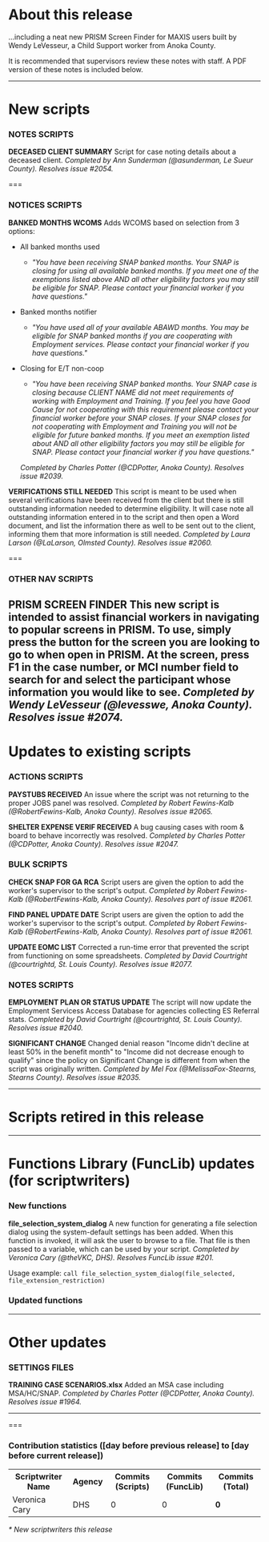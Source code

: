 About this release
===
...including a neat new PRISM Screen Finder for MAXIS users built by Wendy LeVesseur, a Child Support worker from Anoka County.

It is recommended that supervisors review these notes with staff. A PDF version of these notes is included below.

--------------------------------------------------------------------------------------------------------------------------------------------------------------------
New scripts
===
### NOTES SCRIPTS
**DECEASED CLIENT SUMMARY**
Script for case noting details about a deceased client. *Completed by Ann Sunderman (@asunderman, Le Sueur County). Resolves issue #2054.*

===
### NOTICES SCRIPTS
**BANKED MONTHS WCOMS**
Adds WCOMS based on selection from 3 options:
* All banked months used
  * _"You have been receiving SNAP banked months. Your SNAP is closing for using all available banked months. If you meet one of the exemptions listed above AND all other eligibility factors you may still be eligible for SNAP. Please contact your financial worker if you have questions."_
* Banked months notifier
  * _"You have used all of your available ABAWD months. You may be eligible for SNAP banked months if you are cooperating with Employment services. Please contact your financial worker if you have questions."_
* Closing for E/T non-coop 
  * _"You have been receiving SNAP banked months. Your SNAP case is closing because CLIENT NAME did not meet requirements of working with Employment and Training. If you feel you have Good Cause for not cooperating with this requirement please contact your financial worker before your SNAP closes. If your SNAP closes for not cooperating with Employment and Training you will not be eligible for future banked months. If you meet an exemption listed about AND all other eligibility factors you may still be eligible for SNAP. Please contact your financial worker if you have questions."_
  
  *Completed by Charles Potter (@CDPotter, Anoka County). Resolves issue #2039.*
  
**VERIFICATIONS STILL NEEDED**
This script is meant to be used when several verifications have been received from the client but there is still outstanding information needed to determine eligibility. It will case note all outstanding information entered in to the script and then open a Word document, and list the information there as well to be sent out to the client, informing them that more information is still needed. *Completed by Laura Larson (@LaLarson, Olmsted County). Resolves issue #2060.*

===
### OTHER NAV SCRIPTS
**PRISM SCREEN FINDER**
This new script is intended to assist financial workers in navigating to popular screens in PRISM. To use, simply press the button for the screen you are looking to go to when open in PRISM. At the screen, press F1 in the case number, or MCI number field to search for and select the participant whose information you would like to see. *Completed by Wendy LeVesseur (@levesswe, Anoka County). Resolves issue #2074.*
--------------------------------------------------------------------------------------------------------------------------------------------------------------------
Updates to existing scripts
===
### ACTIONS SCRIPTS
**PAYSTUBS RECEIVED**
An issue where the script was not returning to the proper JOBS panel was resolved. *Completed by Robert Fewins-Kalb (@RobertFewins-Kalb, Anoka County). Resolves issue #2065.*

**SHELTER EXPENSE VERIF RECEIVED**
A bug causing cases with room & board to behave incorrectly was resolved. *Completed by Charles Potter (@CDPotter, Anoka County). Resolves issue #2047.*

### BULK SCRIPTS
**CHECK SNAP FOR GA RCA**
Script users are given the option to add the worker's supervisor to the script's output. *Completed by Robert Fewins-Kalb (@RobertFewins-Kalb, Anoka County). Resolves part of issue #2061.*

**FIND PANEL UPDATE DATE**
Script users are given the option to add the worker's supervisor to the script's output. *Completed by Robert Fewins-Kalb (@RobertFewins-Kalb, Anoka County). Resolves part of issue #2061.*

**UPDATE EOMC LIST**
Corrected a run-time error that prevented the script from functioning on some spreadsheets. *Completed by David Courtright (@courtrightd, St. Louis County). Resolves issue #2077.*

### NOTES SCRIPTS
**EMPLOYMENT PLAN OR STATUS UPDATE**
The script will now update the Employment Servicess Access Database for agencies collecting ES Referral stats. *Completed by David Courtright (@courtrightd, St. Louis County). Resolves issue #2040.*

**SIGNIFICANT CHANGE**
Changed denial reason "Income didn't decline at least 50% in the benefit month" to "Income did not decrease enough to qualify" since the policy on Significant Change is different from when the script was originally written. *Completed by Mel Fox (@MelissaFox-Stearns, Stearns County). Resolves issue #2035.*

--------------------------------------------------------------------------------------------------------------------------------------------------------------------
Scripts retired in this release
===

--------------------------------------------------------------------------------------------------------------------------------------------------------------------
Functions Library (FuncLib) updates (for scriptwriters)
===
### New functions
**file_selection_system_dialog**
A new function for generating a file selection dialog using the system-default settings has been added. When this function is invoked, it will ask the user to browse to a file. That file is then passed to a variable, which can be used by your script. *Completed by Veronica Cary (@theVKC, DHS). Resolves FuncLib issue #201.*

Usage example: `call file_selection_system_dialog(file_selected, file_extension_restriction)`

### Updated functions

--------------------------------------------------------------------------------------------------------------------------------------------------------------------
Other updates
===
### SETTINGS FILES
**TRAINING CASE SCENARIOS.xlsx**
Added an MSA case including MSA/HC/SNAP. *Completed by Charles Potter (@CDPotter, Anoka County). Resolves issue #1964.*

--------------------------------------------------------------------------------------------------------------------------------------------------------------------
===
### Contribution statistics ([day before previous release] to [day before current release])

<table>
    <tr>
        <th>Scriptwriter Name</th>
        <th>Agency</th>
        <th>Commits (Scripts)</th>
        <th>Commits (FuncLib)</th>
        <th>Commits (Total)</th>
    </tr>
    <tr>
        <td>Veronica Cary</td>
        <td>DHS</td>
        <td>0</td>
        <td>0</td>
        <td><b>0</b></td>
    </tr>
</table>

<i>* New scriptwriters this release</i>
